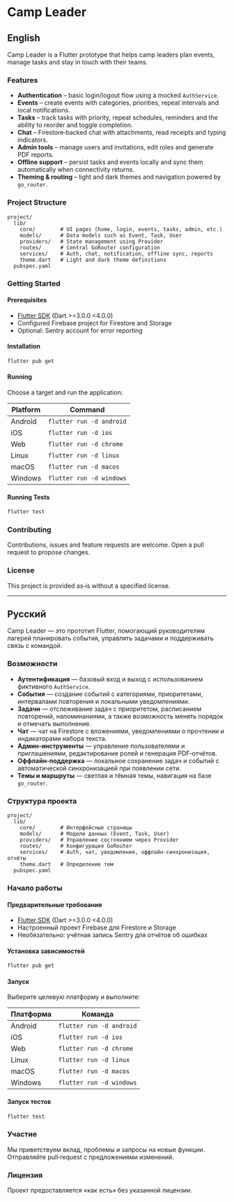 # Camp Leader

## English

Camp Leader is a Flutter prototype that helps camp leaders plan events, manage tasks and stay in touch with their teams.

### Features
- **Authentication** – basic login/logout flow using a mocked `AuthService`.
- **Events** – create events with categories, priorities, repeat intervals and local notifications.
- **Tasks** – track tasks with priority, repeat schedules, reminders and the ability to reorder and toggle completion.
- **Chat** – Firestore‑backed chat with attachments, read receipts and typing indicators.
- **Admin tools** – manage users and invitations, edit roles and generate PDF reports.
- **Offline support** – persist tasks and events locally and sync them automatically when connectivity returns.
- **Theming & routing** – light and dark themes and navigation powered by `go_router`.

### Project Structure
```
project/
  lib/
    core/        # UI pages (home, login, events, tasks, admin, etc.)
    models/      # Data models such as Event, Task, User
    providers/   # State management using Provider
    routes/      # Central GoRouter configuration
    services/    # Auth, chat, notification, offline sync, reports
    theme.dart   # Light and dark theme definitions
  pubspec.yaml
```

### Getting Started
#### Prerequisites
- [Flutter SDK](https://flutter.dev) (Dart >=3.0.0 <4.0.0)
- Configured Firebase project for Firestore and Storage
- Optional: Sentry account for error reporting

#### Installation
```bash
flutter pub get
```

#### Running
Choose a target and run the application:

| Platform | Command |
| --- | --- |
| Android | `flutter run -d android` |
| iOS | `flutter run -d ios` |
| Web | `flutter run -d chrome` |
| Linux | `flutter run -d linux` |
| macOS | `flutter run -d macos` |
| Windows | `flutter run -d windows` |

#### Running Tests
```bash
flutter test
```

### Contributing
Contributions, issues and feature requests are welcome. Open a pull request to propose changes.

### License
This project is provided as‑is without a specified license.

---

## Русский

Camp Leader — это прототип Flutter, помогающий руководителям лагерей планировать события, управлять задачами и поддерживать связь с командой.

### Возможности
- **Аутентификация** — базовый вход и выход с использованием фиктивного `AuthService`.
- **События** — создание событий с категориями, приоритетами, интервалами повторения и локальными уведомлениями.
- **Задачи** — отслеживание задач с приоритетом, расписанием повторений, напоминаниями, а также возможность менять порядок и отмечать выполнение.
- **Чат** — чат на Firestore с вложениями, уведомлениями о прочтении и индикаторами набора текста.
- **Админ‑инструменты** — управление пользователями и приглашениями, редактирование ролей и генерация PDF‑отчётов.
- **Оффлайн‑поддержка** — локальное сохранение задач и событий с автоматической синхронизацией при появлении сети.
- **Темы и маршруты** — светлая и тёмная темы, навигация на базе `go_router`.

### Структура проекта
```
project/
  lib/
    core/        # Интерфейсные страницы
    models/      # Модели данных (Event, Task, User)
    providers/   # Управление состоянием через Provider
    routes/      # Конфигурация GoRouter
    services/    # Auth, чат, уведомления, оффлайн‑синхронизация, отчёты
    theme.dart   # Определение тем
  pubspec.yaml
```

### Начало работы
#### Предварительные требования
- [Flutter SDK](https://flutter.dev) (Dart >=3.0.0 <4.0.0)
- Настроенный проект Firebase для Firestore и Storage
- Необязательно: учётная запись Sentry для отчётов об ошибках

#### Установка зависимостей
```bash
flutter pub get
```

#### Запуск
Выберите целевую платформу и выполните:

| Платформа | Команда |
| --- | --- |
| Android | `flutter run -d android` |
| iOS | `flutter run -d ios` |
| Web | `flutter run -d chrome` |
| Linux | `flutter run -d linux` |
| macOS | `flutter run -d macos` |
| Windows | `flutter run -d windows` |

#### Запуск тестов
```bash
flutter test
```

### Участие
Мы приветствуем вклад, проблемы и запросы на новые функции. Отправляйте pull‑request с предложениями изменений.

### Лицензия
Проект предоставляется «как есть» без указанной лицензии.


